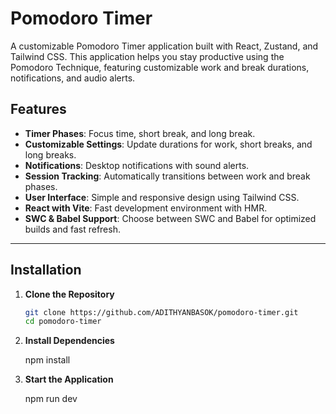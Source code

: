 
# Pomodoro Timer

A customizable Pomodoro Timer application built with React, Zustand, and Tailwind CSS. This application helps you stay productive using the Pomodoro Technique, featuring customizable work and break durations, notifications, and audio alerts.

## Features

- **Timer Phases**: Focus time, short break, and long break.
- **Customizable Settings**: Update durations for work, short breaks, and long breaks.
- **Notifications**: Desktop notifications with sound alerts.
- **Session Tracking**: Automatically transitions between work and break phases.
- **User Interface**: Simple and responsive design using Tailwind CSS.
- **React with Vite**: Fast development environment with HMR.
- **SWC & Babel Support**: Choose between SWC and Babel for optimized builds and fast refresh.

---

## Installation

1. **Clone the Repository**
   ```bash
   git clone https://github.com/ADITHYANBASOK/pomodoro-timer.git
   cd pomodoro-timer

2. **Install Dependencies**
   
   npm install

3. **Start the Application**

   npm run dev


